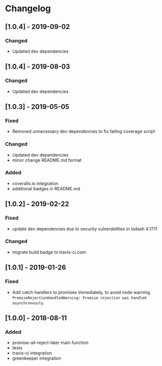 # Changelog

## [1.0.4] - 2019-09-02

### Changed

- Updated dev dependencies

## [1.0.4] - 2019-08-03

### Changed

- Updated dev dependencies

## [1.0.3] - 2019-05-05

### Fixed

- Removed unnecessary dev dependencies to fix failing coverage script

### Changed

- Updated dev dependencies
- minor change README.md format

### Added

- coveralls.io integration
- additional badges in README.md

## [1.0.2] - 2019-02-22

### Fixed

- update dev dependencies due to security vulnerabilties in lodash 4.17.11

### Changed

- migrate build badge to travis-ci.com

## [1.0.1] - 2019-01-26

### Fixed

- Add catch handlers to promises immediately, to avoid node warning `PromiseRejectionHandledWarning: Promise rejection was handled asynchronously`.

## [1.0.0] - 2018-08-11

### Added

- promise-all-reject-later main function
- tests
- travis-ci integration
- greenkeeper integration
